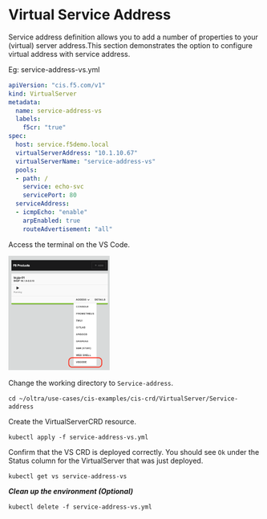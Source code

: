 # Virtual Service Address
 
Service address definition allows you to add a number of properties to your (virtual) server address.This section demonstrates the option to configure virtual address with service address.


Eg: service-address-vs.yml
```yml
apiVersion: "cis.f5.com/v1"
kind: VirtualServer
metadata:
  name: service-address-vs
  labels:
    f5cr: "true"
spec:
  host: service.f5demo.local
  virtualServerAddress: "10.1.10.67"
  virtualServerName: "service-address-vs"
  pools:
  - path: /
    service: echo-svc
    servicePort: 80
  serviceAddress:
  - icmpEcho: "enable"
    arpEnabled: true
    routeAdvertisement: "all"
```

Access the terminal on the VS Code.

<img src="https://raw.githubusercontent.com/F5EMEA/oltra/main/vscode.png" style="width:40%">

Change the working directory to `Service-address`.
```
cd ~/oltra/use-cases/cis-examples/cis-crd/VirtualServer/Service-address
```

Create the VirtualServerCRD resource.
```
kubectl apply -f service-address-vs.yml
```

Confirm that the VS CRD is deployed correctly. You should see `Ok` under the Status column for the VirtualServer that was just deployed.
```
kubectl get vs service-address-vs
```

***Clean up the environment (Optional)***
```
kubectl delete -f service-address-vs.yml
```